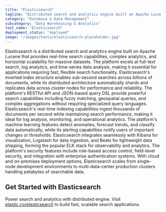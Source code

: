 ```yaml
---
title: "Elasticsearch"
tagline: "Distributed search and analytics engine built on Apache Lucene"
category: "Database & Data Management"
subcategory: "Data Warehousing & Analytics"
tool_name: "Elasticsearch"
deployment_status: "deployed"
image: "/images/tools/elasticsearch-placeholder.jpg"
---
```

Elasticsearch is a distributed search and analytics engine built on Apache Lucene that provides real-time search capabilities, complex analytics, and horizontal scalability for massive datasets. The platform excels at full-text search, log analytics, and time-series data analysis, making it essential for applications requiring fast, flexible search functionality. Elasticsearch's inverted index structure enables sub-second searches across billions of documents, while its distributed architecture automatically shards and replicates data across cluster nodes for performance and reliability. The platform's RESTful API and JSON-based query DSL provide powerful search capabilities including fuzzy matching, geospatial queries, and complex aggregations without requiring specialized query languages. Elasticsearch's real-time indexing capabilities ingest thousands of documents per second while maintaining search performance, making it ideal for log analysis, monitoring, and operational analytics. The platform's machine learning features detect anomalies, forecast trends, and classify data automatically, while its alerting capabilities notify users of important changes or thresholds. Elasticsearch integrates seamlessly with Kibana for visualization, Logstash for data ingestion, and Beats for lightweight data shipping, forming the popular ELK stack for observability and analytics. The platform's security features include role-based access control, field-level security, and integration with enterprise authentication systems. With cloud and on-premises deployment options, Elasticsearch scales from single-node development environments to multi-data-center production clusters handling petabytes of searchable data.

## Get Started with Elasticsearch

Power search and analytics with distributed engine. Visit [elastic.co/elasticsearch](https://www.elastic.co/elasticsearch) to build fast, scalable search applications.
